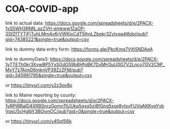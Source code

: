 # COA-COVID-app

link to actual data: https://docs.google.com/spreadsheets/d/e/2PACX-1vS5WH3RNN_pzZVH-emkww1ZaOP-3SfZfTYTjFjTuhLMm4v6rVWKIxCdT5lhnLZbqkr3ZyIvqa4j6dsi/pub?gid=74385221&single=true&output=csv





link to dummy data entry form: https://forms.gle/PkcKmq7VjfjSNDAeA

link to dummyData3: https://docs.google.com/spreadsheets/d/e/2PACX-1vTTETh0kr3XvwBP5YxSGdG59b8HfpBK7DxMH3uU0G7V2Lnco7GV2C9P_MxY7z7AjmD6mknVP39ZzZFM/pub?gid=345991795&single=true&output=csv

or https://tinyurl.com/y2z3ox8p


link to Maine reporting by county: https://docs.google.com/spreadsheets/d/e/2PACX-1vRPtRRaID4XRBSnrzGomnTtUUkq5qsq5zj8fGpg5xse8ytsyFUVqAKKypYybVpsU5cHgIbY3BOiynOC/pub?gid=0&single=true&output=csv

or https://tinyurl.com/y45pf56k
